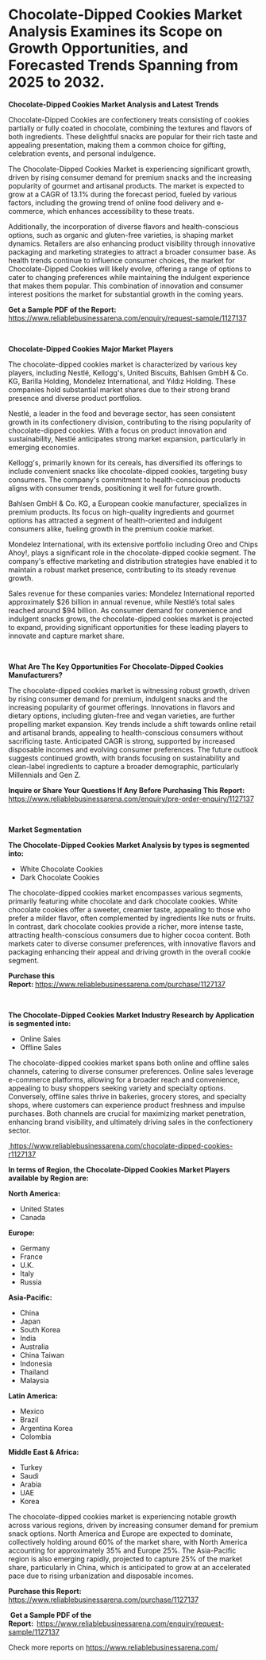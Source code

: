 <p><h1>Chocolate-Dipped Cookies Market Analysis Examines its Scope on Growth Opportunities, and Forecasted Trends Spanning from 2025 to 2032.</h1></p><p><strong>Chocolate-Dipped Cookies Market Analysis and Latest Trends</strong></p>
<p><p>Chocolate-Dipped Cookies are confectionery treats consisting of cookies partially or fully coated in chocolate, combining the textures and flavors of both ingredients. These delightful snacks are popular for their rich taste and appealing presentation, making them a common choice for gifting, celebration events, and personal indulgence.</p><p>The Chocolate-Dipped Cookies Market is experiencing significant growth, driven by rising consumer demand for premium snacks and the increasing popularity of gourmet and artisanal products. The market is expected to grow at a CAGR of 13.1% during the forecast period, fueled by various factors, including the growing trend of online food delivery and e-commerce, which enhances accessibility to these treats.</p><p>Additionally, the incorporation of diverse flavors and health-conscious options, such as organic and gluten-free varieties, is shaping market dynamics. Retailers are also enhancing product visibility through innovative packaging and marketing strategies to attract a broader consumer base. As health trends continue to influence consumer choices, the market for Chocolate-Dipped Cookies will likely evolve, offering a range of options to cater to changing preferences while maintaining the indulgent experience that makes them popular. This combination of innovation and consumer interest positions the market for substantial growth in the coming years.</p></p>
<p><strong>Get a Sample PDF of the Report:&nbsp;</strong> <a href="https://www.reliablebusinessarena.com/enquiry/request-sample/1127137?utm_campaign=3270&utm_medium=2&utm_source=Github&utm_content=ia&utm_term=30032025&utm_id=chocolate-dipped-cookies">https://www.reliablebusinessarena.com/enquiry/request-sample/1127137</a></p>
<p>&nbsp;</p>
<p><strong>Chocolate-Dipped Cookies Major Market Players</strong></p>
<p><p>The chocolate-dipped cookies market is characterized by various key players, including Nestlé, Kellogg's, United Biscuits, Bahlsen GmbH & Co. KG, Barilla Holding, Mondelez International, and Yıldız Holding. These companies hold substantial market shares due to their strong brand presence and diverse product portfolios.</p><p>Nestlé, a leader in the food and beverage sector, has seen consistent growth in its confectionery division, contributing to the rising popularity of chocolate-dipped cookies. With a focus on product innovation and sustainability, Nestlé anticipates strong market expansion, particularly in emerging economies.</p><p>Kellogg's, primarily known for its cereals, has diversified its offerings to include convenient snacks like chocolate-dipped cookies, targeting busy consumers. The company's commitment to health-conscious products aligns with consumer trends, positioning it well for future growth.</p><p>Bahlsen GmbH & Co. KG, a European cookie manufacturer, specializes in premium products. Its focus on high-quality ingredients and gourmet options has attracted a segment of health-oriented and indulgent consumers alike, fueling growth in the premium cookie market.</p><p>Mondelez International, with its extensive portfolio including Oreo and Chips Ahoy!, plays a significant role in the chocolate-dipped cookie segment. The company's effective marketing and distribution strategies have enabled it to maintain a robust market presence, contributing to its steady revenue growth.</p><p>Sales revenue for these companies varies: Mondelez International reported approximately $26 billion in annual revenue, while Nestlé’s total sales reached around $94 billion. As consumer demand for convenience and indulgent snacks grows, the chocolate-dipped cookies market is projected to expand, providing significant opportunities for these leading players to innovate and capture market share.</p></p>
<p>&nbsp;</p>
<p><strong>What Are The Key Opportunities For Chocolate-Dipped Cookies Manufacturers?</strong></p>
<p><p>The chocolate-dipped cookies market is witnessing robust growth, driven by rising consumer demand for premium, indulgent snacks and the increasing popularity of gourmet offerings. Innovations in flavors and dietary options, including gluten-free and vegan varieties, are further propelling market expansion. Key trends include a shift towards online retail and artisanal brands, appealing to health-conscious consumers without sacrificing taste. Anticipated CAGR is strong, supported by increased disposable incomes and evolving consumer preferences. The future outlook suggests continued growth, with brands focusing on sustainability and clean-label ingredients to capture a broader demographic, particularly Millennials and Gen Z.</p></p>
<p><strong>Inquire or Share Your Questions If Any Before Purchasing This Report:</strong> <a href="https://www.reliablebusinessarena.com/enquiry/pre-order-enquiry/1127137?utm_campaign=3270&utm_medium=2&utm_source=Github&utm_content=ia&utm_term=30032025&utm_id=chocolate-dipped-cookies">https://www.reliablebusinessarena.com/enquiry/pre-order-enquiry/1127137</a></p>
<p>&nbsp;</p>
<p><strong>Market Segmentation</strong></p>
<p><strong>The Chocolate-Dipped Cookies Market Analysis by types is segmented into:</strong></p>
<p><ul><li>White Chocolate Cookies</li><li>Dark Chocolate Cookies</li></ul></p>
<p><p>The chocolate-dipped cookies market encompasses various segments, primarily featuring white chocolate and dark chocolate cookies. White chocolate cookies offer a sweeter, creamier taste, appealing to those who prefer a milder flavor, often complemented by ingredients like nuts or fruits. In contrast, dark chocolate cookies provide a richer, more intense taste, attracting health-conscious consumers due to higher cocoa content. Both markets cater to diverse consumer preferences, with innovative flavors and packaging enhancing their appeal and driving growth in the overall cookie segment.</p></p>
<p><strong>Purchase this Report:&nbsp;</strong><a href="https://www.reliablebusinessarena.com/purchase/1127137?utm_campaign=3270&utm_medium=2&utm_source=Github&utm_content=ia&utm_term=30032025&utm_id=chocolate-dipped-cookies">https://www.reliablebusinessarena.com/purchase/1127137</a></p>
<p>&nbsp;</p>
<p><strong>The Chocolate-Dipped Cookies Market Industry Research by Application is segmented into:</strong></p>
<p><ul><li>Online Sales</li><li>Offline Sales</li></ul></p>
<p><p>The chocolate-dipped cookies market spans both online and offline sales channels, catering to diverse consumer preferences. Online sales leverage e-commerce platforms, allowing for a broader reach and convenience, appealing to busy shoppers seeking variety and specialty options. Conversely, offline sales thrive in bakeries, grocery stores, and specialty shops, where customers can experience product freshness and impulse purchases. Both channels are crucial for maximizing market penetration, enhancing brand visibility, and ultimately driving sales in the confectionery sector.</p></p>
<p><a href="https://www.reliablebusinessarena.com/chocolate-dipped-cookies-r1127137?utm_campaign=3270&utm_medium=2&utm_source=Github&utm_content=ia&utm_term=30032025&utm_id=chocolate-dipped-cookies">&nbsp;https://www.reliablebusinessarena.com/chocolate-dipped-cookies-r1127137</a></p>
<p><strong>In terms of Region, the Chocolate-Dipped Cookies Market Players available by Region are:</strong></p>
<p>
    <p> <strong> North America: </strong>
        <ul>
            <li>United States</li>
            <li>Canada</li>
        </ul>
        </p> 
    <p> <strong> Europe: </strong>
        <ul>
            <li>Germany</li>
            <li>France</li>
            <li>U.K.</li>
            <li>Italy</li>
            <li>Russia</li>
        </ul>
        </p> 
    <p> <strong> Asia-Pacific: </strong>
        <ul>
            <li>China</li>
            <li>Japan</li>
            <li>South Korea</li>
            <li>India</li>
            <li>Australia</li>
            <li>China Taiwan</li>
            <li>Indonesia</li>
            <li>Thailand</li>
            <li>Malaysia</li>
        </ul>
        </p> 
    <p> <strong> Latin America: </strong>
        <ul>
            <li>Mexico</li>
            <li>Brazil</li>
            <li>Argentina Korea</li>
            <li>Colombia</li>
        </ul>
        </p> 
    <p> <strong> Middle East & Africa: </strong>
        <ul>
            <li>Turkey</li>
            <li>Saudi</li>
            <li>Arabia</li>
            <li>UAE</li>
            <li>Korea</li>
        </ul>
    </p>
    </p>
<p><p>The chocolate-dipped cookies market is experiencing notable growth across various regions, driven by increasing consumer demand for premium snack options. North America and Europe are expected to dominate, collectively holding around 60% of the market share, with North America accounting for approximately 35% and Europe 25%. The Asia-Pacific region is also emerging rapidly, projected to capture 25% of the market share, particularly in China, which is anticipated to grow at an accelerated pace due to rising urbanization and disposable incomes.</p></p>
<p><strong>Purchase this Report: </strong><a href="https://www.reliablebusinessarena.com/purchase/1127137?utm_campaign=3270&utm_medium=2&utm_source=Github&utm_content=ia&utm_term=30032025&utm_id=chocolate-dipped-cookies">https://www.reliablebusinessarena.com/purchase/1127137</a></p>
<p>&nbsp;<strong>Get a Sample PDF of the Report:&nbsp;&nbsp;</strong><a href="https://www.reliablebusinessarena.com/enquiry/request-sample/1127137?utm_campaign=3270&utm_medium=2&utm_source=Github&utm_content=ia&utm_term=30032025&utm_id=chocolate-dipped-cookies">https://www.reliablebusinessarena.com/enquiry/request-sample/1127137</a></p>
<p><strong></strong></p>
<p>Check more reports on <a href="https://www.reliablebusinessarena.com/?utm_campaign=3270&utm_medium=2&utm_source=Github&utm_content=ia&utm_term=30032025&utm_id=chocolate-dipped-cookies">https://www.reliablebusinessarena.com/</a></p>